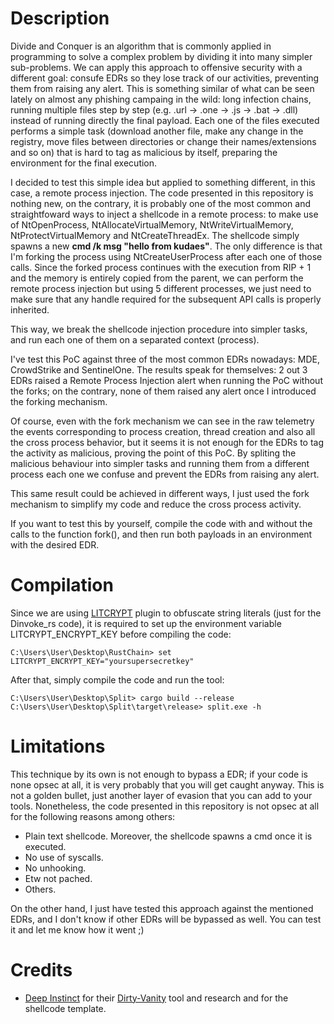 # Description

Divide and Conquer is an algorithm that is commonly applied in programming to solve a complex problem by dividing it into many simpler sub-problems. We can apply this approach to offensive security with a different goal: consufe EDRs so they lose track of our activities, preventing them from raising any alert. This is something similar of what can be seen lately on almost any phishing campaing in the wild: long infection chains, running multiple files step by step (e.g. .url -> .one -> .js -> .bat -> .dll) instead of running directly the final payload. Each one of the files executed performs a simple task (download another file, make any change in the registry, move files between directories or change their names/extensions and so on) that is hard to tag as malicious by itself, preparing the environment for the final execution.

I decided to test this simple idea but applied to something different, in this case, a remote process injection. The code presented in this repository is nothing new, on the contrary, it is probably one of the most common and straightfoward ways to inject a shellcode in a remote process: to make use of NtOpenProcess, NtAllocateVirtualMemory, NtWriteVirtualMemory, NtProtectVirtualMemory and NtCreateThreadEx. The shellcode simply spawns a new **cmd /k msg "hello from kudaes"**. The only difference is that I'm forking the process using NtCreateUserProcess after each one of those calls. Since the forked process continues with the execution from RIP + 1 and the memory is entirely copied from the parent, we can perform the remote process injection but using 5 different processes, we just need to make sure that any handle required for the subsequent API calls is properly inherited.

This way, we break the shellcode injection procedure into simpler tasks, and run each one of them on a separated context (process).

I've test this PoC against three of the most common EDRs nowadays: MDE, CrowdStrike and SentinelOne. The results speak for themselves: 2 out 3 EDRs raised a Remote Process Injection alert when running the PoC without the forks; on the contrary, none of them raised any alert once I introduced the forking mechanism. 

Of course, even with the fork mechanism we can see in the raw telemetry the events corresponding to process creation, thread creation and also all the cross process behavior, but it seems it is not enough for the EDRs to tag the activity as malicious, proving the point of this PoC. By spliting the malicious behaviour into simpler tasks and running them from a different process each one we confuse and prevent the EDRs from raising any alert.

This same result could be achieved in different ways, I just used the fork mechanism to simplify my code and reduce the cross process activity. 

If you want to test this by yourself, compile the code with and without the calls to the function fork(), and then run both payloads in an environment with the desired EDR.

# Compilation 

Since we are using [LITCRYPT](https://github.com/anvie/litcrypt.rs) plugin to obfuscate string literals (just for the Dinvoke_rs code), it is required to set up the environment variable LITCRYPT_ENCRYPT_KEY before compiling the code:

	C:\Users\User\Desktop\RustChain> set LITCRYPT_ENCRYPT_KEY="yoursupersecretkey"

After that, simply compile the code and run the tool:

	C:\Users\User\Desktop\Split> cargo build --release
	C:\Users\User\Desktop\Split\target\release> split.exe -h

# Limitations

This technique by its own is not enough to bypass a EDR; if your code is none opsec at all, it is very probably that you will get caught anyway. This is not a golden bullet, just another layer of evasion that you can add to your tools. Nonetheless, the code presented in this repository is not opsec at all for the following reasons among others:

- Plain text shellcode. Moreover, the shellcode spawns a cmd once it is executed.
- No use of syscalls.
- No unhooking.
- Etw not pached. 
- Others.

On the other hand, I just have tested this approach against the mentioned EDRs, and I don't know if other EDRs will be bypassed as well. You can test it and let me know how it went ;)

# Credits

* [Deep Instinct](https://github.com/deepinstinct) for their [Dirty-Vanity](https://github.com/deepinstinct/Dirty-Vanity) tool and research and for the shellcode template.
